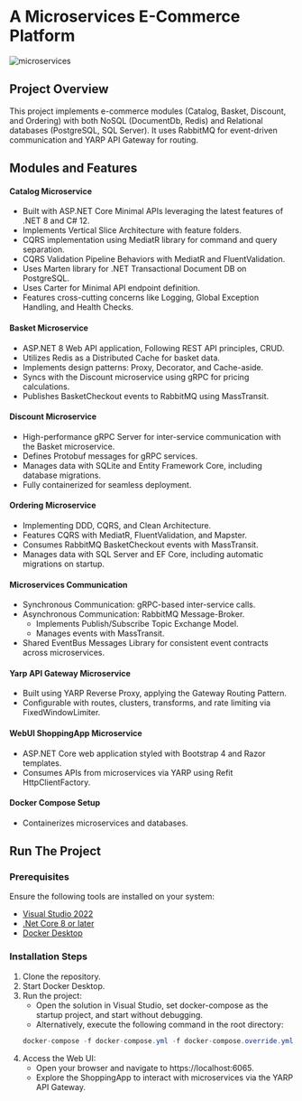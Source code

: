 # A Microservices E-Commerce Platform

![microservices](https://github.com/aspnetrun/run-aspnetcore-microservices/assets/1147445/efe5e688-67f2-4ddd-af37-d9d3658aede4)

## Project Overview
This project implements e-commerce modules (Catalog, Basket, Discount, and Ordering) with both NoSQL (DocumentDb, Redis) and Relational databases (PostgreSQL, SQL Server). It uses RabbitMQ for event-driven communication and YARP API Gateway for routing.

## Modules and Features
#### Catalog Microservice
* Built with ASP.NET Core Minimal APIs leveraging the latest features of .NET 8 and C# 12.
* Implements Vertical Slice Architecture with feature folders.
* CQRS implementation using MediatR library for command and query separation.
* CQRS Validation Pipeline Behaviors with MediatR and FluentValidation.
* Uses Marten library for .NET Transactional Document DB on PostgreSQL.
* Uses Carter for Minimal API endpoint definition.
* Features cross-cutting concerns like Logging, Global Exception Handling, and Health Checks.

#### Basket Microservice
* ASP.NET 8 Web API application, Following REST API principles, CRUD.
* Utilizes Redis as a Distributed Cache for basket data.
* Implements design patterns: Proxy, Decorator, and Cache-aside.
* Syncs with the Discount microservice using gRPC for pricing calculations.
* Publishes BasketCheckout events to RabbitMQ using MassTransit.
  
#### Discount Microservice
* High-performance gRPC Server for inter-service communication with the Basket microservice.
* Defines Protobuf messages for gRPC services.
* Manages data with SQLite and Entity Framework Core, including database migrations.
* Fully containerized for seamless deployment.

#### Ordering Microservice
* Implementing DDD, CQRS, and Clean Architecture.
* Features CQRS with MediatR, FluentValidation, and Mapster.
* Consumes RabbitMQ BasketCheckout events with MassTransit.
* Manages data with SQL Server and EF Core, including automatic migrations on startup.

#### Microservices Communication
* Synchronous Communication: gRPC-based inter-service calls.
* Asynchronous Communication: RabbitMQ Message-Broker.
  * Implements Publish/Subscribe Topic Exchange Model.
  * Manages events with MassTransit.
* Shared EventBus Messages Library for consistent event contracts across microservices.

#### Yarp API Gateway Microservice
* Built using YARP Reverse Proxy, applying the Gateway Routing Pattern.
* Configurable with routes, clusters, transforms, and rate limiting via FixedWindowLimiter.

#### WebUI ShoppingApp Microservice
* ASP.NET Core web application styled with Bootstrap 4 and Razor templates.
* Consumes APIs from microservices via YARP using Refit HttpClientFactory.

#### Docker Compose Setup
* Containerizes microservices and databases.

## Run The Project
### Prerequisites
Ensure the following tools are installed on your system:
* [Visual Studio 2022](https://visualstudio.microsoft.com/downloads/)
* [.Net Core 8 or later](https://dotnet.microsoft.com/download/dotnet-core/8)
* [Docker Desktop](https://www.docker.com/products/docker-desktop)

### Installation Steps
1. Clone the repository.
2. Start Docker Desktop.
3. Run the project:
    * Open the solution in Visual Studio, set docker-compose as the startup project, and start without debugging.
    * Alternatively, execute the following command in the root directory:
    ```csharp
    docker-compose -f docker-compose.yml -f docker-compose.override.yml up -d
    ```
4. Access the Web UI:
    * Open your browser and navigate to https://localhost:6065.
    * Explore the ShoppingApp to interact with microservices via the YARP API Gateway.

